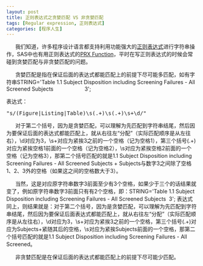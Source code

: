 ```yaml
---
layout: post
title: 正则表达式之贪婪匹配 VS 非贪婪匹配
tags: [Regular expression, 正则表达式]
categories: [程序人生]
---
```

<p>      我们知道，许多程序设计语言都支持利用功能强大的<span style="text-decoration: underline;"><a href="http://zh.wikipedia.org/zh/%E6%AD%A3%E5%88%99%E8%A1%A8%E8%BE%BE%E5%BC%8F" target="_blank">正则表达式</a></span>进行字符串操作，SAS中也有用正则表达式的<span style="text-decoration: underline;"><a href="http://support.sas.com/documentation/cdl/en/lrdict/64316/HTML/default/viewer.htm#a002601591.htm" target="_blank">PRX Function</a></span>，平时在写正则表达式的时候会常碰到贪婪匹配与非贪婪匹配的问题。</p><p>      贪婪匹配是指在保证后面的表达式都能匹配上的前提下尽可能多匹配，如有字符串STRING='Table 1.1 Subject Disposition including Screening Failures - All Screened Subjects                     3';</p><p>表达式：</p><pre lang="SAS">"s/(Figure|Listing|Table)\s(.+)\s(.+)\s+\d/"
</pre><p>      对于第二个括号，因为是贪婪匹配，可以理解为先匹配到字符串结尾，然后因为要保证后面的表达式都能匹配上，就从右往左“分配”（实际匹配顺序是从左往右），\d对应为3，\s+对应为紧挨3之前的一个空格（记为空格1），第三个括号(.+)对应为紧挨空格1前面的一个空格（记为空格2），\s对应为紧挨空格2前面的一个空格（记为空格3），那第二个括号匹配的就是1.1 Subject Disposition including Screening Failures - All Screened Subjects + Subjects与数字3之间除了空格1、2、3外的空格（如果这之间的空格数大于3）。</p><p>      当然，这是对应原字符串数字3前面至少有3个空格，如果少于三个的话结果就变了，例如原字符串数字3前面只有有2个空格，即：STRING='Table 1.1 Subject Disposition including Screening Failures - All Screened Subjects  3'; 表达式同上，则结果就是：对于第二个括号，因为是贪婪匹配，可以理解为先匹配到字符串结尾，然后因为要保证后面表达式都能匹配上，就从右往左“分配”（实际匹配顺序是从左往右），\d对应为3，\s+对应为紧挨3之前的一个空格，第三个括号(.+)对应为Subjects+紧随其后的空格，\s对应为紧挨Subjects前面的一个空格，那第二个括号匹配的就是1.1 Subject Disposition including Screening Failures - All Screened。</p><p>      非贪婪匹配是在保证后面的表达式都能匹配上的前提下尽可能少匹配。</p>